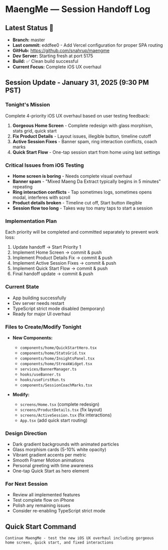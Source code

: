 # MaengMe — Session Handoff Log

## Latest Status 🚀  
- **Branch:** master
- **Last commit:** eddfee0 - Add Vercel configuration for proper SPA routing
- **GitHub:** https://github.com/snahrup/maengme
- **Dev Server:** Starting fresh at port 5175
- **Build:** ✅ Clean build successful
- **Current Focus:** Complete iOS UX overhaul

## Session Update - January 31, 2025 (9:30 PM PST)

### Tonight's Mission
Complete 4-priority iOS UX overhaul based on user testing feedback:
1. **Gorgeous Home Screen** - Complete redesign with glass morphism, stats grid, quick start
2. **Fix Product Details** - Layout issues, illegible button, timeline cutoff
3. **Active Session Fixes** - Banner spam, ring interaction conflicts, coach marks
4. **Quick Start Flow** - One-tap session start from home using last settings

### Critical Issues from iOS Testing
- **Home screen is boring** - Needs complete visual overhaul
- **Banner spam** - "Mixed Maeng Da Extract typically begins in 5 minutes" repeating
- **Ring interaction conflicts** - Tap sometimes logs, sometimes opens modal, interferes with scroll
- **Product details broken** - Timeline cut off, Start button illegible
- **Session flow too long** - Takes way too many taps to start a session

### Implementation Plan
Each priority will be completed and committed separately to prevent work loss:
1. Update handoff → Start Priority 1
2. Implement Home Screen → commit & push
3. Implement Product Details Fix → commit & push  
4. Implement Active Session Fixes → commit & push
5. Implement Quick Start Flow → commit & push
6. Final handoff update → commit & push

### Current State
- App building successfully
- Dev server needs restart
- TypeScript strict mode disabled (temporary)
- Ready for major UI overhaul

### Files to Create/Modify Tonight
- **New Components:**
  - `components/home/QuickStartHero.tsx`
  - `components/home/StatsGrid.tsx`
  - `components/home/InsightsPanel.tsx`
  - `components/home/StreakWidget.tsx`
  - `services/BannerManager.ts`
  - `hooks/useBanner.ts`
  - `hooks/useFirstRun.ts`
  - `components/SessionCoachMarks.tsx`
  
- **Modify:**
  - `screens/Home.tsx` (complete redesign)
  - `screens/ProductDetails.tsx` (fix layout)
  - `screens/ActiveSession.tsx` (fix interactions)
  - `App.tsx` (add quick start routing)

### Design Direction
- Dark gradient backgrounds with animated particles
- Glass morphism cards (5-10% white opacity)
- Vibrant gradient accents per metric
- Smooth Framer Motion animations
- Personal greeting with time awareness
- One-tap Quick Start as hero element

### For Next Session
- Review all implemented features
- Test complete flow on iPhone
- Polish any remaining issues
- Consider re-enabling TypeScript strict mode

## Quick Start Command
```
Continue MaengMe - test the new iOS UX overhaul including gorgeous home screen, quick start, and fixed interactions
```
